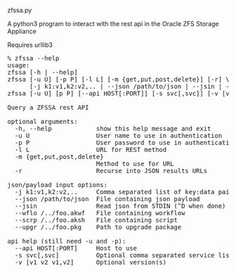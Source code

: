 zfssa.py

A python3 program to interact with the rest api in the Oracle ZFS Storage Appliance

Requires urllib3

<pre>
% zfssa --help
usage: 
zfssa [-h | --help] 
zfssa [-u U] [-p P] [-l L] [-m {get,put,post,delete}] [-r] \
      [-j k1:v1,k2:v2,.. | --json /path/to/json | --jsin | --wflo /../foo.akwf | --scrp /../foo.aksh | --upgr /../foo.pkg]
zfssa [-u U] [p P] [--api HOST[:PORT]] [-s svc[,svc]] [-v [v1 v2 v1,v2]]

Query a ZFSSA rest API

optional arguments:
  -h, --help            show this help message and exit
  -u U                  User name to use in authentication
  -p P                  User password to use in authentication
  -l L                  URL for REST method
  -m {get,put,post,delete}
                        Method to use for URL
  -r                    Recurse into JSON results URLs

json/payload input options:
  -j k1:v1,k2:v2,..     Comma separated list of key:data pairs
  --json /path/to/json  File containing json payload
  --jsin                Read json from STDIN (^D when done)
  --wflo /../foo.akwf   File containing workflow
  --scrp /../foo.aksh   File containing script
  --upgr /../foo.pkg    Path to upgrade package

api help (still need -u and -p):
  --api HOST[:PORT]     Host to use
  -s svc[,svc]          Optional comma separated service list
  -v [v1 v2 v1,v2]      Optional version(s)
</pre>
